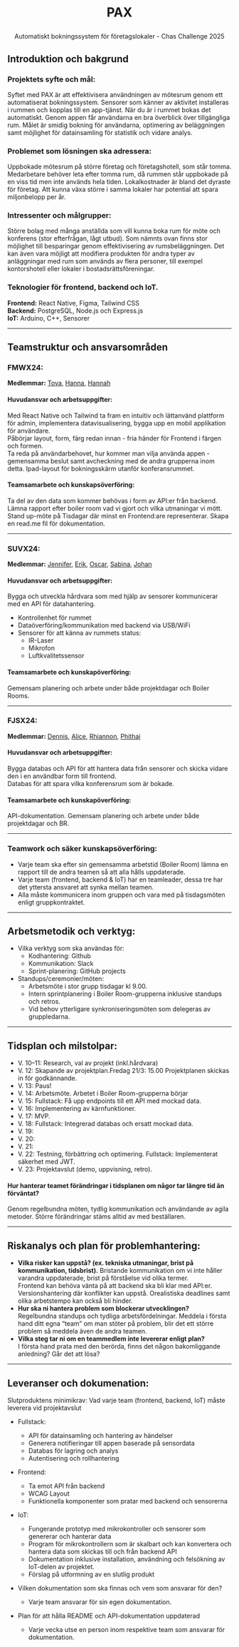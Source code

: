 # <p align = "center"> PAX 
<p align = "center"> Automatiskt bokningssystem för företagslokaler - Chas Challenge 2025  </p> 
      
## Introduktion och bakgrund  
### Projektets syfte och mål:
Syftet med PAX är att effektivisera användningen av mötesrum genom ett automatiserat bokningssystem. Sensorer som känner av aktivitet installeras i rummen och kopplas till en app-tjänst. När du är i rummet bokas det automatiskt. Genom appen får användarna en bra överblick över tillgängliga rum. Målet är smidig bokning för användarna, optimering av beläggningen samt möjlighet för datainsamling för statistik och vidare analys. 

### Problemet som lösningen ska adressera:
Uppbokade mötesrum på större företag och företagshotell, som står tomma. Medarbetare behöver leta efter tomma rum, då rummen står uppbokade på en viss tid men inte används hela tiden. Lokalkostnader är bland det dyraste för företag. Att kunna växa större i samma lokaler har potential att spara miljonbelopp per år. 

### Intressenter och målgrupper:  
Större bolag med många anställda som vill kunna boka rum för möte och konferens (stor efterfrågan, lågt utbud). Som nämnts ovan finns stor möjlighet till besparingar genom effektivisering av rumsbeläggningen. Det kan även vara möjligt att modifiera produkten för andra typer av anläggningar med rum som används av flera personer, till exempel kontorshotell eller lokaler i bostadsrättsföreningar.



### Teknologier för frontend, backend och IoT.  
**Frontend:** React Native, Figma, Tailwind CSS  
**Backend:** PostgreSQL, Node.js och Express.js   
**IoT:** Arduino, C++, Sensorer 
___

## Teamstruktur och ansvarsområden  
### FMWX24:      
**Medlemmar:** [Tova](https://github.com/tovaalicia), [Hanna](https://github.com/HannaKindholm), [Hannah](https://github.com/HannahVrou)            
#### Huvudansvar och arbetsuppgifter:  
Med React Native och Tailwind ta fram en intuitiv och lättanvänd plattform för admin, implementera datavisualisering, bygga upp en mobil applikation för användare.   
Påbörjar layout, form, färg redan innan - fria händer för Frontend i färgen och formen.   
Ta reda på användarbehovet, hur kommer man vilja använda appen - gemensamma beslut samt avcheckning med de andra grupperna inom detta.
Ipad-layout för bokningsskärm utanför konferansrummet.

#### Teamsamarbete och kunskapsöverföring:  
Ta del av den data som kommer behövas i form av API:er från backend. Lämna rapport efter boiler room vad vi gjort och vilka utmaningar vi mött. Stand up-möte på Tisdagar där minst en Frontend:are representerar. Skapa en read.me fil för dokumentation. 
___
### SUVX24:      
**Medlemmar:** [Jennifer](https://github.com/simbachu), [Erik](https://github.com/erikdsp), [Oscar](https://github.com/NewNamesAreHard), [Sabina](https://github.com/binasime), [Johan](https://github.com/bubba-94)            
#### Huvudansvar och arbetsuppgifter:  
Bygga och utveckla hårdvara som med hjälp av sensorer kommunicerar med en API för datahantering.  
- Kontrollenhet för rummet
- Dataöverföring/kommunikation med backend via USB/WiFi
- Sensorer för att känna av rummets status:
  - IR-Laser
  - Mikrofon
  - Luftkvalitetssensor
#### Teamsamarbete och kunskapöverföring:  
Gemensam planering och arbete under både projektdagar och Boiler Rooms.  
___   

### FJSX24:      
**Medlemmar:** [Dennis](https://github.com/TheUnseenBug), [Alice](https://github.com/alicegmn), [Rhiannon](https://github.com/Rhibro), [Phithai]()       
#### Huvudansvar och arbetsuppgifter:   
Bygga databas och API för att hantera data från sensorer och skicka vidare den i en användbar form till frontend.  
Databas för att spara vilka konferensrum som är bokade.

#### **Teamsamarbete och kunskapöverföring:**
API-dokumentation. Gemensam planering och arbete under både projektdagar och BR.  

___

### Teamwork och säker kunskapsöverföring:  
- Varje team ska efter sin gemensamma arbetstid (Boiler Room) lämna en rapport till de andra teamen så att alla hålls uppdaterade.
- Varje team (frontend, backend & IoT) har en teamleader, dessa tre har det yttersta ansvaret att synka mellan teamen.  
- Alla måste kommunicera inom gruppen och vara med på tisdagsmöten enligt gruppkontraktet.
___  

## Arbetsmetodik och verktyg:  
- Vilka verktyg som ska användas för:
  - Kodhantering: Github
  - Kommunikation: Slack
  - Sprint-planering: GitHub projects
- Standups/ceremonier/möten:
  - Arbetsmöte i stor grupp tisdagar kl 9.00.
  - Intern sprintplanering i Boiler Room-grupperna inklusive standups och retros.   
  - Vid behov ytterligare synkroniseringsmöten som delegeras av gruppledarna.
  

___  

## Tidsplan och milstolpar:  
- V. 10–11: Research, val av projekt (inkl.hårdvara)
- V. 12: Skapande av projektplan.Fredag 21/3: 15.00 Projektplanen skickas in för godkännande.
- V. 13: Paus!
- V. 14: Arbetsmöte. Arbetet i Boiler Room-grupperna börjar
- V. 15: Fullstack: Få upp endpoints till ett API med mockad data.
- V. 16: Implementering av kärnfunktioner.
- V. 17: MVP.
- V. 18: Fullstack: Integrerad databas och ersatt mockad data.
- V. 19:
- V. 20:
- V. 21:
- V. 22: Testning, förbättring och optimering. Fullstack: Implementerat säkerhet med JWT.
- V. 23: Projektavslut (demo, uppvisning, retro).

#### Hur hanterar teamet förändringar i tidsplanen om någor tar längre tid än förväntat?
Genom regelbundna möten, tydlig kommunikation och användande av agila metoder. Större förändringar stäms alltid av med beställaren.
______

## Riskanalys och plan för problemhantering: 
- **Vilka risker kan uppstå? (ex. tekniska utmaningar, brist på kommunikation, tidsbrist).**
  Bristande kommunikation om vi inte håller varandra uppdaterade, brist på förståelse vid olika termer.   
  Frontend kan behöva vänta på att backend ska bli klar med API:er.   
  Versionshantering där konflikter kan uppstå. Orealistiska deadlines samt olika arbetstempo kan också bli hinder.
- **Hur ska ni hantera problem som blockerar utvecklingen?**  
  Regelbundna standups och tydliga arbetsfördelningar. 
  Meddela i första hand ditt egna “team” om man stöter på problem, blir det ett större problem så meddela även de andra teamen.  
- **Vilka steg tar ni om en teammedlem inte levererar enligt plan?**  
  I första hand prata med den berörda, finns det någon bakomliggande anledning? Går det att lösa? 
____

## Leveranser och dokumenation:  
Slutproduktens minimikrav: Vad varje team (frontend, backend, IoT) måste leverera vid projektavslut
  - Fullstack:
    - API för datainsamling och hantering av händelser
    - Generera notifieringar till appen baserade på sensordata
    - Databas för lagring och analys
    - Autentisering och rollhantering 
  - Frontend:
    - Ta emot API från backend
    - WCAG Layout
    - Funktionella komponenter som pratar med backend och sensorerna
  - IoT:
    - Fungerande prototyp med mikrokontroller och sensorer som genererar och hanterar data
    - Program för mikrokontrollern som är skalbart och kan konvertera och hantera data som skickas till och från backend API
    - Dokumentation inklusive installation, användning och felsökning av IoT-delen av projektet.
    - Förslag på utformning av en slutlig produkt
    
- Vilken dokumentation som ska finnas och vem som ansvarar för den?
  - Varje team ansvarar för sin egen dokumentation.

- Plan för att hålla README och API-dokumentation uppdaterad
  - Varje vecka utse en person inom respektive team som ansvarar för dokumentation.


